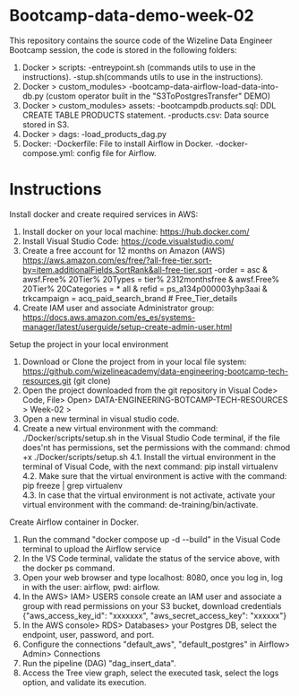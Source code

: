 # Bootcamp-data-demo-week-02

This repository contains the source code of the Wizeline Data Engineer Bootcamp session, the code is stored in the following folders:

1. Docker > scripts:
    -entreypoint.sh (commands utils to use in the instructions).
    -stup.sh(commands utils to use in the instructions).
2. Docker > custom_modules> 
    -bootcamp-data-airflow-load-data-into-db.py (custom operator built in the "S3ToPostgresTransfer" DEMO)
3. Docker > custom_modules> assets:
    -bootcampdb.products.sql: DDL CREATE TABLE PRODUCTS statement.
    -products.csv: Data source stored in S3.
4. Docker > dags:
    -load_products_dag.py
5. Docker:
    -Dockerfile: File to install Airflow in Docker.
    -docker-compose.yml: config file for Airflow.

# Instructions

Install docker and create required services in AWS:

1. Install docker on your local machine: https://hub.docker.com/
2. Install Visual Studio Code: https://code.visualstudio.com/
3. Create a free account for 12 months on Amazon (AWS) https://aws.amazon.com/es/free/?all-free-tier.sort-by=item.additionalFields.SortRank&all-free-tier.sort -order = asc & awsf.Free% 20Tier% 20Types = tier% 2312monthsfree & awsf.Free% 20Tier% 20Categories = * all & refid = ps_a134p000003yhp3aai & trkcampaign = acq_paid_search_brand # Free_Tier_details
4. Create IAM user and associate Administrator group: https://docs.aws.amazon.com/es_es/systems-manager/latest/userguide/setup-create-admin-user.html

Setup the project in your local environment

1. Download or Clone the project from in your local file system: https://github.com/wizelineacademy/data-engineering-bootcamp-tech-resources.git (git clone)
2. Open the project downloaded from the git repository in Visual Code> Code, File> Open> DATA-ENGINEERING-BOTCAMP-TECH-RESOURCES > Week-02 > 
3. Open a new terminal in visual studio code.
4. Create a new virtual environment with the command: ./Docker/scripts/setup.sh in the Visual Studio Code terminal, if the file does'nt has permissions, set the permissions with the command: chmod +x ./Docker/scripts/setup.sh
4.1. Install the virtual environment in the terminal of Visual Code, with the next command: pip install virtualenv   
4.2. Make sure that the virtual environment is active with the command:  pip freeze | grep virtualenv   
4.3. In case that the virtual environment is not activate, activate your virtual environment with the command: de-training/bin/activate.

Create Airflow container in Docker.

1. Run the command "docker compose up -d --build" in the Visual Code terminal to upload the Airflow service
2. In the VS Code terminal, validate the status of the service above, with the docker ps command.
3. Open your web browser and type localhost: 8080, once you log in, log in with the user: airflow, pwd: airflow.
4. In the AWS> IAM> USERS console create an IAM user and associate a group with read permissions on your S3 bucket, download credentials {"aws_access_key_id": "xxxxxxx", "aws_secret_access_key": "xxxxxx"}
5. In the AWS console> RDS> Databases> your Postgres DB, select the endpoint, user, password, and port.
6. Configure the connections "default_aws", "default_postgres" in Airflow> Admin> Connections
7. Run the pipeline (DAG) "dag_insert_data".
8. Access the Tree view graph, select the executed task, select the logs option, and validate its execution.


